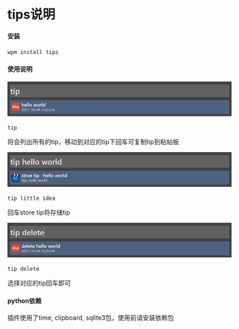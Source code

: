 # tips说明

#### 安装
```
wpm install tips
```


#### 使用说明
![tip](https://raw.githubusercontent.com/ev01ing/Wox.Plugin.Tips/master/docs/pics/2.png)
```
tip 
```
将会列出所有的tip，移动到对应的tip下回车可复制tip到粘帖板


![store tip](https://raw.githubusercontent.com/ev01ing/Wox.Plugin.Tips/master/docs/pics/1.png)
```
tip little idea
```
回车store tip将存储tip


![delete tip](https://raw.githubusercontent.com/ev01ing/Wox.Plugin.Tips/master/docs/pics/3.png)
```
tip delete
```
选择对应的tip回车即可

#### python依赖

插件使用了time, clipboard, sqlite3包，使用前请安装依赖包
